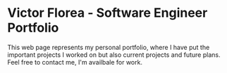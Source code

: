 # Victor Florea - Software Engineer Portfolio

This web page represents my personal portfolio, where I have put the important projects I worked on but also current projects and future plans. Feel free to contact me, I'm availbale for work. 


